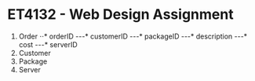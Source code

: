 ET4132 - Web Design Assignment
==============================

1. Order
⋅⋅* orderID
---* customerID
---* packageID
---* description
---* cost
---* serverID
2. Customer
3. Package
4. Server
